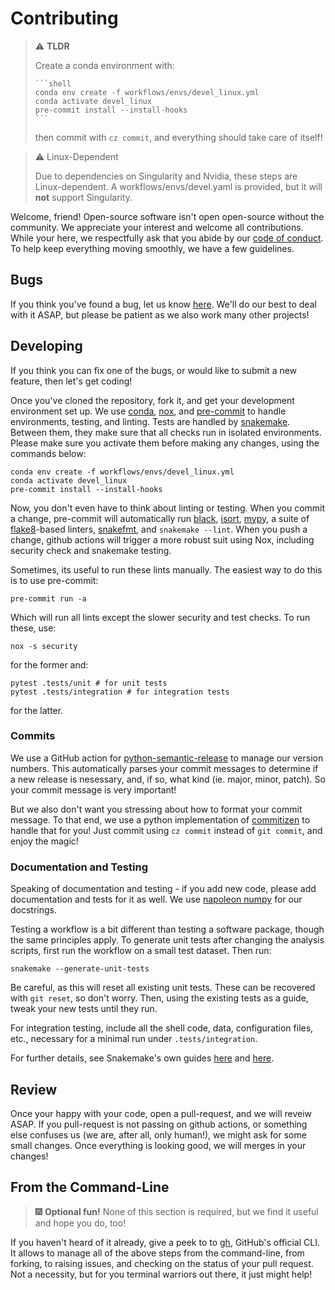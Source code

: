 # Contributing

> :warning: **TLDR**
>
> Create a conda environment with:
>
>     ```shell
>     conda env create -f workflows/envs/devel_linux.yml
>     conda activate devel_linux
>     pre-commit install --install-hooks
>     ```
>
> then commit with `cz commit`,
> and everything should take care of itself!

> :warning: Linux-Dependent
>
> Due to dependencies on Singularity and Nvidia,
> these steps are Linux-dependent.
> A workflows/envs/devel.yaml is provided,
> but it will **not** support Singularity.

Welcome, friend!
Open-source software isn't open open-source without the community.
We appreciate your interest and welcome all contributions.
While your here,
we respectfully ask that you abide by our [code of conduct](./CODE_OF_CONDUCT.md).
To help keep everything moving smoothly,
we have a few guidelines.

## Bugs

If you think you've found a bug,
let us know [here][issues].
We'll do our best to deal with it ASAP,
but please be patient as we also work many other projects!

## Developing

If you think you can fix one of the bugs,
or would like to submit a new feature,
then let's get coding!

Once you've cloned the repository,
fork it,
and get your development environment set up.
We use [conda][conda],
[nox][nox],
and [pre-commit][pre-commit]
to handle environments, testing, and linting.
Tests are handled by [snakemake][snakemake].
Between them,
they make sure that all checks run in isolated environments.
Please make sure you activate them before making any changes,
using the commands below:

```shell
conda env create -f workflows/envs/devel_linux.yml
conda activate devel_linux
pre-commit install --install-hooks
```

Now,
you don't even have to think about linting or testing.
When you commit a change,
pre-commit will automatically run [black][black],
[isort][isort],
[mypy][mypy],
a suite of [flake8][flake8]-based linters,
[snakefmt][snakefmt],
and `snakemake --lint`.
When you push a change,
github actions will trigger a more robust suit using Nox,
including security check and snakemake testing.

Sometimes,
its useful to run these lints manually.
The easiest way to do this is to use pre-commit:

```shell
pre-commit run -a
```

Which will run all lints except the slower security and test checks.
To run these,
use:

```shell
nox -s security
```

for the former and:

```
pytest .tests/unit # for unit tests
pytest .tests/integration # for integration tests
```

for the latter.

### Commits

We use a GitHub action for
[python-semantic-release][psr]
to manage our version numbers.
This automatically parses your commit messages to determine if a new release is nesessary,
and, if so, what kind (ie. major, minor, patch).
So your commit message is very important!

But we also don't want you stressing about how to format your commit message.
To that end,
we use a python implementation of
[commitizen][cz]
to handle that for you!
Just commit using `cz commit` instead of `git commit`,
and enjoy the magic!

### Documentation and Testing

Speaking of documentation and testing -
if you add new code,
please add documentation and tests for it as well.
We use [napoleon numpy][docstrings]
for our docstrings.

Testing a workflow is a bit different than testing a software package,
though the same principles apply.
To generate unit tests after changing the analysis scripts,
first run the workflow on a small test dataset.
Then run:

```shell
snakemake --generate-unit-tests
```

Be careful,
as this will reset all existing unit tests.
These can be recovered with `git reset`,
so don't worry.
Then,
using the existing tests as a guide,
tweak your new tests until they run.

For integration testing,
include all the shell code,
data,
configuration files,
etc.,
necessary for a minimal run under `.tests/integration`.

For further details,
see Snakemake's own guides [here][unit_tests] and [here][repro].

## Review

Once your happy with your code,
open a pull-request,
and we will reveiw ASAP.
If you pull-request is not passing on github actions,
or something else confuses us
(we are, after all, only human!),
we might ask for some small changes.
Once everything is looking good,
we will merges in your changes!

## From the Command-Line

> :fireworks: **Optional fun!**
> None of this section is required, but we find it useful and hope you do, too!

If you haven't heard of it already,
give a peek to to [gh][gh],
GitHub's official CLI.
It allows to manage all of the above steps from the command-line,
from forking,
to raising issues,
and checking on the status of your pull request.
Not a necessity,
but for you terminal warriors out there,
it just might help!

[issues]: https://github.com/IMS-Bio2Core-Facility/BIC092/issues "Issues"
[conda]: https://docs.conda.io/en/latest/ "Conda"
[nox]: https://nox.thea.codes/en/stable/ "Nox"
[pre-commit]: https://pre-commit.com/ "Pre-commit"
[snakemake]: https://snakemake.readthedocs.io/en/stable/index.html "Snakemake"
[black]: https://github.com/psf/black "Black"
[isort]: https://pycqa.github.io/isort/ "iSort"
[mypy]: https://mypy.readthedocs.io/en/stable/index.html "Mypy"
[flake8]: https://flake8.pycqa.org/en/latest/ "Flake8"
[snakefmt]: https://github.com/snakemake/snakefmt#github-actions "snakefmt"
[psr]: https://github.com/relekang/python-semantic-release "Python Semantic Release"
[cz]: https://commitizen-tools.github.io/commitizen/index.html "Commitizen"
[docstrings]: https://sphinxcontrib-napoleon.readthedocs.io/en/latest/example_numpy.html "Numpy Napoleon Docstrings"
[unit_tests]: https://snakemake.readthedocs.io/en/stable/snakefiles/testing.html#snakefiles-testing "Snakemake Unit Tests"
[repro]: https://snakemake.readthedocs.io/en/stable/snakefiles/deployment.html "Snakemake Reproducibility"
[gh]: https://github.com/cli/cli "GitHub CLI"
